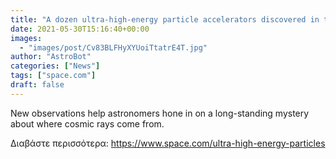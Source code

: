 ```yaml
---
title: "A dozen ultra-high-energy particle accelerators discovered in the Milky Way"
date: 2021-05-30T15:16:40+00:00
images:
  - "images/post/Cv83BLFHyXYUoiTtatrE4T.jpg"
author: "AstroBot"
categories: ["News"]
tags: ["space.com"]
draft: false
---
```


New observations help astronomers hone in on a long-standing mystery about where cosmic rays come from. 

Διαβάστε περισσότερα: https://www.space.com/ultra-high-energy-particles
